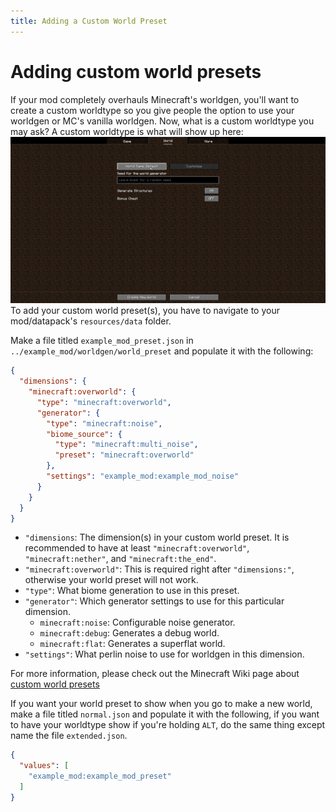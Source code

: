 ```yaml
---
title: Adding a Custom World Preset
---
```


# Adding custom world presets
If your mod completely overhauls Minecraft's worldgen, you'll want to create a custom worldtype so you give people the option to use your worldgen or MC's vanilla worldgen.
Now, what is a custom worldtype you may ask? A custom worldtype is what will show up here: ![creating a new world](../../static/misc/createANewWorld.png)
To add your custom world preset(s), you have to navigate to your mod/datapack's `resources/data` folder.

Make a file titled `example_mod_preset.json` in `../example_mod/worldgen/world_preset` and populate it with the following:
```json
{
  "dimensions": {
    "minecraft:overworld": {
      "type": "minecraft:overworld",
      "generator": {
        "type": "minecraft:noise",
        "biome_source": {
          "type": "minecraft:multi_noise",
          "preset": "minecraft:overworld"
        },
        "settings": "example_mod:example_mod_noise"
      }
    }
  }
}
```
- `"dimensions`: The dimension(s) in your custom world preset. It is recommended to have at least `"minecraft:overworld"`, `"minecraft:nether"`, and `"minecraft:the_end"`.
- `"minecraft:overworld"`: This is required right after `"dimensions:"`, otherwise your world preset will not work.
- `"type"`: What biome generation to use in this preset.
- `"generator"`: Which generator settings to use for this particular dimension.
  - `minecraft:noise`: Configurable noise generator.
  - `minecraft:debug`: Generates a debug world.
  - `minecraft:flat`: Generates a superflat world.
- `"settings"`: What perlin noise to use for worldgen in this dimension.

For more information, please check out the Minecraft Wiki page about [custom world presets](https://minecraft.wiki/w/Custom_world_preset)

If you want your world preset to show when you go to make a new world, make a file titled `normal.json` and populate it with the following, if you want to have your worldtype show if you're holding `ALT`, do the same thing except name the file `extended.json`.

```json
{
  "values": [
    "example_mod:example_mod_preset"
  ]
}
```
